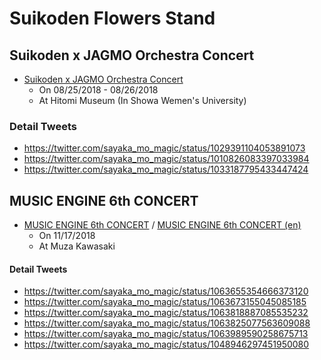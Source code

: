 # Suikoden Flowers Stand
## Suikoden x JAGMO Orchestra Concert
- [Suikoden x JAGMO Orchestra Concert](https://jagmo.jp/lp/gensosuikoden/)
    - On 08/25/2018 - 08/26/2018
    - At Hitomi Museum (In Showa Wemen's University)

### Detail Tweets
- https://twitter.com/sayaka_mo_magic/status/1029391104053891073
- https://twitter.com/sayaka_mo_magic/status/1010826083397033984
- https://twitter.com/sayaka_mo_magic/status/1033187795433447424

## MUSIC ENGINE 6th CONCERT
- [MUSIC ENGINE 6th CONCERT](https://musicengine-info.net/live2018-2019) / [MUSIC ENGINE 6th CONCERT (en)](https://musicengine-info.net/en2018)
    - On 11/17/2018
    - At Muza Kawasaki

#### Detail Tweets
- https://twitter.com/sayaka_mo_magic/status/1063655354666373120
- https://twitter.com/sayaka_mo_magic/status/1063673155045085185
- https://twitter.com/sayaka_mo_magic/status/1063818887085535232
- https://twitter.com/sayaka_mo_magic/status/1063825077563609088
- https://twitter.com/sayaka_mo_magic/status/1063989590258675713
- https://twitter.com/sayaka_mo_magic/status/1048946297451950080
